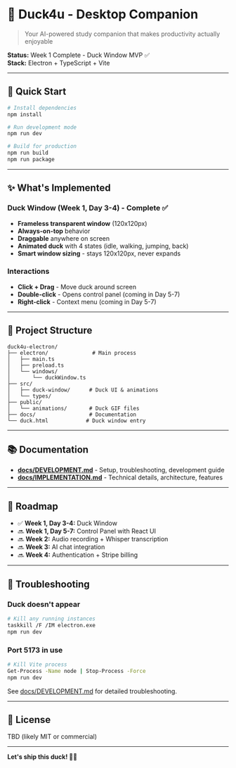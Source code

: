 # 🦆 Duck4u - Desktop Companion

> Your AI-powered study companion that makes productivity actually enjoyable

**Status:** Week 1 Complete - Duck Window MVP ✅  
**Stack:** Electron + TypeScript + Vite

---

## 🚀 Quick Start

```bash
# Install dependencies
npm install

# Run development mode
npm run dev

# Build for production
npm run build
npm run package
```

---

## ✨ What's Implemented

### Duck Window (Week 1, Day 3-4) - Complete ✅
- **Frameless transparent window** (120x120px)
- **Always-on-top** behavior
- **Draggable** anywhere on screen
- **Animated duck** with 4 states (idle, walking, jumping, back)
- **Smart window sizing** - stays 120x120px, never expands

### Interactions
- **Click + Drag** - Move duck around screen
- **Double-click** - Opens control panel (coming in Day 5-7)
- **Right-click** - Context menu (coming in Day 5-7)

---

## 📁 Project Structure

```
duck4u-electron/
├── electron/              # Main process
│   ├── main.ts
│   ├── preload.ts
│   └── windows/
│       └── duckWindow.ts
├── src/
│   ├── duck-window/      # Duck UI & animations
│   └── types/
├── public/
│   └── animations/       # Duck GIF files
├── docs/                 # Documentation
└── duck.html            # Duck window entry
```

---

## 📚 Documentation

- **[docs/DEVELOPMENT.md](./docs/DEVELOPMENT.md)** - Setup, troubleshooting, development guide
- **[docs/IMPLEMENTATION.md](./docs/IMPLEMENTATION.md)** - Technical details, architecture, features

---

## 🎯 Roadmap

- ✅ **Week 1, Day 3-4:** Duck Window
- 🔜 **Week 1, Day 5-7:** Control Panel with React UI
- 🔜 **Week 2:** Audio recording + Whisper transcription
- 🔜 **Week 3:** AI chat integration
- 🔜 **Week 4:** Authentication + Stripe billing

---

## 🐛 Troubleshooting

### Duck doesn't appear
```bash
# Kill any running instances
taskkill /F /IM electron.exe
npm run dev
```

### Port 5173 in use
```bash
# Kill Vite process
Get-Process -Name node | Stop-Process -Force
npm run dev
```

See [docs/DEVELOPMENT.md](./docs/DEVELOPMENT.md) for detailed troubleshooting.

---

## 📄 License

TBD (likely MIT or commercial)

---

**Let's ship this duck! 🦆🚀**


